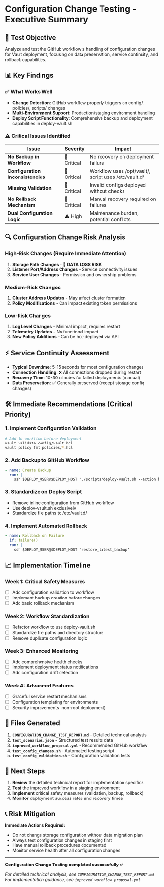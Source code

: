 # Configuration Change Testing - Executive Summary

## 🎯 Test Objective
Analyze and test the GitHub workflow's handling of configuration changes for Vault deployment, focusing on data preservation, service continuity, and rollback capabilities.

## 📊 Key Findings

### ✅ What Works Well
- **Change Detection**: GitHub workflow properly triggers on config/, policies/, scripts/ changes
- **Multi-Environment Support**: Production/staging environment handling
- **Deploy Script Functionality**: Comprehensive backup and deployment capabilities in deploy-vault.sh

### ⚠️ Critical Issues Identified

| Issue | Severity | Impact |
|-------|----------|--------|
| **No Backup in Workflow** | 🚨 Critical | No recovery on deployment failure |
| **Configuration Inconsistencies** | 🚨 Critical | Workflow uses /opt/vault/, script uses /etc/vault.d/ |
| **Missing Validation** | 🚨 Critical | Invalid configs deployed without checks |
| **No Rollback Mechanism** | 🚨 Critical | Manual recovery required on failures |
| **Dual Configuration Logic** | ⚠️ High | Maintenance burden, potential conflicts |

## 🔍 Configuration Change Risk Analysis

### High-Risk Changes (Require Immediate Attention)
1. **Storage Path Changes** - 🚨 **DATA LOSS RISK**
2. **Listener Port/Address Changes** - Service connectivity issues
3. **Service User Changes** - Permission and ownership problems

### Medium-Risk Changes
1. **Cluster Address Updates** - May affect cluster formation
2. **Policy Modifications** - Can impact existing token permissions

### Low-Risk Changes
1. **Log Level Changes** - Minimal impact, requires restart
2. **Telemetry Updates** - No functional impact
3. **New Policy Additions** - Can be hot-deployed via API

## ⚡ Service Continuity Assessment

- **Typical Downtime**: 5-15 seconds for most configuration changes
- **Connection Handling**: ❌ All connections dropped during restart
- **Recovery Time**: 10-30 minutes for failed deployments (manual)
- **Data Preservation**: ✅ Generally preserved (except storage config changes)

## 🛠️ Immediate Recommendations (Critical Priority)

### 1. Implement Configuration Validation
```bash
# Add to workflow before deployment
vault validate config/vault.hcl
vault policy fmt policies/*.hcl
```

### 2. Add Backup to GitHub Workflow
```yaml
- name: Create Backup
  run: |
    ssh $DEPLOY_USER@$DEPLOY_HOST './scripts/deploy-vault.sh --action backup'
```

### 3. Standardize on Deploy Script
- Remove inline configuration from GitHub workflow
- Use deploy-vault.sh exclusively
- Standardize file paths to /etc/vault.d/

### 4. Implement Automated Rollback
```yaml
- name: Rollback on Failure
  if: failure()
  run: |
    ssh $DEPLOY_USER@$DEPLOY_HOST 'restore_latest_backup'
```

## 📈 Implementation Timeline

### Week 1: Critical Safety Measures
- [ ] Add configuration validation to workflow
- [ ] Implement backup creation before changes
- [ ] Add basic rollback mechanism

### Week 2: Workflow Standardization  
- [ ] Refactor workflow to use deploy-vault.sh
- [ ] Standardize file paths and directory structure
- [ ] Remove duplicate configuration logic

### Week 3: Enhanced Monitoring
- [ ] Add comprehensive health checks
- [ ] Implement deployment status notifications
- [ ] Add configuration drift detection

### Week 4: Advanced Features
- [ ] Graceful service restart mechanisms
- [ ] Configuration templating for environments
- [ ] Security improvements (non-root deployment)

## 📄 Files Generated

1. **`CONFIGURATION_CHANGE_TEST_REPORT.md`** - Detailed technical analysis
2. **`test_scenarios.json`** - Structured test results data
3. **`improved_workflow_proposal.yml`** - Recommended GitHub workflow
4. **`test_config_changes.sh`** - Automated testing script
5. **`test_config_validation.sh`** - Configuration validation tests

## 🔗 Next Steps

1. **Review** the detailed technical report for implementation specifics
2. **Test** the improved workflow in a staging environment
3. **Implement** critical safety measures (validation, backup, rollback)
4. **Monitor** deployment success rates and recovery times

## 📞 Risk Mitigation

**Immediate Actions Required:**
- Do not change storage configuration without data migration plan
- Always test configuration changes in staging first
- Have manual rollback procedures documented
- Monitor service health after all configuration changes

---

**Configuration Change Testing completed successfully ✅**

*For detailed technical analysis, see `CONFIGURATION_CHANGE_TEST_REPORT.md`*
*For implementation guidance, see `improved_workflow_proposal.yml`*